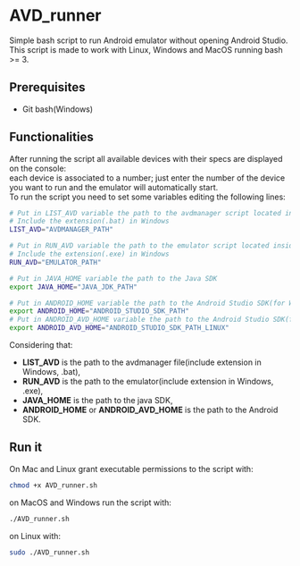 # AVD_runner
Simple bash script to run Android emulator without opening Android Studio.<br />
This script is made to work with Linux, Windows and MacOS running bash >= 3.

## Prerequisites
 - Git bash(Windows)
 
## Functionalities
After running the script all available devices with their specs are displayed on the console:<br />
each device is associated to a number; just enter the number of the device you want to run and the emulator will automatically start.
<br />
To run the script you need to set some variables editing the following lines:
```sh
# Put in LIST_AVD variable the path to the avdmanager script located inside */Android/Sdk/tools/bin
# Include the extension(.bat) in Windows
LIST_AVD="AVDMANAGER_PATH"

# Put in RUN_AVD variable the path to the emulator script located inside */Android/Sdk/tools
# Include the extension(.exe) in Windows
RUN_AVD="EMULATOR_PATH"

# Put in JAVA_HOME variable the path to the Java SDK
export JAVA_HOME="JAVA_JDK_PATH"

# Put in ANDROID_HOME variable the path to the Android Studio SDK(for Windows and MacOS)
export ANDROID_HOME="ANDROID_STUDIO_SDK_PATH"
# Put in ANDROID_AVD_HOME variable the path to the Android Studio SDK(for Linux) .ini files of emulator
export ANDROID_AVD_HOME="ANDROID_STUDIO_SDK_PATH_LINUX"
```

Considering that:

- <b>LIST_AVD</b> is the path to the avdmanager file(include extension in Windows, .bat),
- <b>RUN_AVD</b> is the path to the emulator(include extension in Windows, .exe), 
- <b>JAVA_HOME</b> is the path to the java SDK,
- <b>ANDROID_HOME</b> or <b>ANDROID_AVD_HOME</b> is the path to the Android SDK.

## Run it
On Mac and Linux grant executable permissions to the script with:
```sh
chmod +x AVD_runner.sh
```

on MacOS and Windows run the script with:
```sh
./AVD_runner.sh
```

on Linux with:
```sh
sudo ./AVD_runner.sh
```
